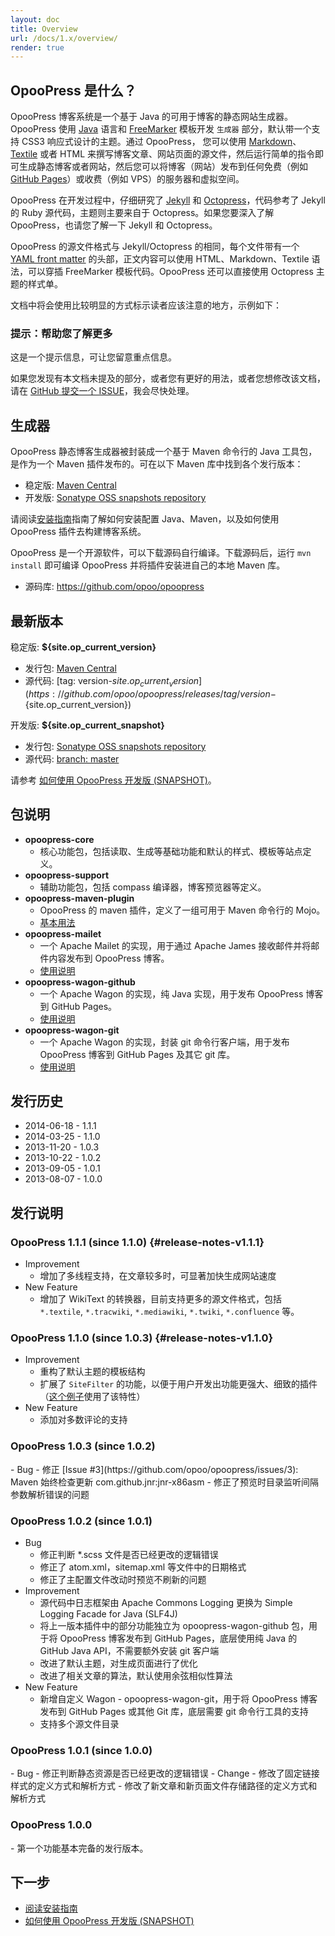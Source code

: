 ```yaml
---
layout: doc
title: Overview
url: /docs/1.x/overview/
render: true
---
```


## OpooPress 是什么？

OpooPress 博客系统是一个基于 Java 的可用于博客的静态网站生成器。OpooPress 使用 [Java](http://www.oracle.com/technetwork/java/index.html) 语言和 [FreeMarker](http://www.freemarker.org/) 模板开发 `生成器` 部分，默认带一个支持 CSS3 响应式设计的主题。通过 OpooPress， 您可以使用 [Markdown](http://daringfireball.net/projects/markdown/)、 [Textile](http://textile.sitemonks.com/) 或者  HTML 来撰写博客文章、网站页面的源文件，然后运行简单的指令即可生成静态博客或者网站，然后您可以将博客（网站）发布到任何免费（例如 [GitHub Pages](/zh/docs/github-pages/)）或收费（例如 VPS）的服务器和虚拟空间。


OpooPress 在开发过程中，仔细研究了 [Jekyll](http://jekyllrb.com) 和 [Octopress](http://octopress.org/)，代码参考了 Jekyll 的 Ruby 源代码，主题则主要来自于 Octopress。如果您要深入了解 OpooPress，也请您了解一下 Jekyll 和 Octopress。

OpooPress 的源文件格式与 Jekyll/Octopress 的相同，每个文件带有一个 [YAML front matter](/zh/docs/frontmatter/) 的头部，正文内容可以使用 HTML、Markdown、Textile 语法，可以穿插 FreeMarker 模板代码。OpooPress 还可以直接使用 Octopress 主题的样式单。


文档中将会使用比较明显的方式标示读者应该注意的地方，示例如下：

<div class='note'>
  <h3>提示：帮助您了解更多</h3>
  <p>这是一个提示信息，可让您留意重点信息。</p>
</div>

如果您发现有本文档未提及的部分，或者您有更好的用法，或者您想修改该文档，请在 [GitHub 提交一个 ISSUE](https://github.com/opoo/opoopress/issues)，我会尽快处理。

## 生成器

OpooPress 静态博客生成器被封装成一个基于 Maven 命令行的 Java 工具包，是作为一个 Maven 插件发布的。可在以下 Maven 库中找到各个发行版本：
- 稳定版: [Maven Central][mc]
- 开发版: [Sonatype OSS snapshots repository][oss]

请阅读[安装指南](../docs/installation/)指南了解如何安装配置 Java、Maven，以及如何使用 OpooPress 插件去构建博客系统。

OpooPress 是一个开源软件，可以下载源码自行编译。下载源码后，运行 `mvn install` 即可编译 OpooPress 并将插件安装进自己的本地 Maven 库。
- 源码库: <https://github.com/opoo/opoopress>


## 最新版本

稳定版: **${site.op_current_version}**
- 发行包: [Maven Central][mc]
- 源代码: [tag: version-${site.op_current_version}](https://github.com/opoo/opoopress/releases/tag/version-${site.op_current_version})

开发版: **${site.op_current_snapshot}**
- 发行包: [Sonatype OSS snapshots repository][oss]
- 源代码: [branch: master](https://github.com/opoo/opoopress)

<div class="note info">
  <p>请参考 <a href="../faqs/how-to-use-opoopress-snapshots/">如何使用 OpooPress 开发版 (SNAPSHOT)</a>。</p>
</div>

## 包说明
- **opoopress-core**
	- 核心功能包，包括读取、生成等基础功能和默认的样式、模板等站点定义。
- **opoopress-support**
	- 辅助功能包，包括 compass 编译器，博客预览器等定义。
- **opoopress-maven-plugin**
	- OpooPress 的 maven 插件，定义了一组可用于 Maven 命令行的 Mojo。
	- [基本用法](../docs/usage/)
- **opoopress-mailet**
	- 一个 Apache Mailet 的实现，用于通过 Apache James 接收邮件并将邮件内容发布到 OpooPress 博客。
	- [使用说明](../docs/mailet/)
- **opoopress-wagon-github**
	- 一个 Apache Wagon 的实现，纯 Java 实现，用于发布 OpooPress 博客到 GitHub Pages。
	- [使用说明](../docs/github-pages/#opoopress-wagon-github)
- **opoopress-wagon-git**
	- 一个 Apache Wagon 的实现，封装 git 命令行客户端，用于发布 OpooPress 博客到 GitHub Pages 及其它 git 库。
	- [使用说明](../docs/github-pages/#opoopress-wagon-git)


## 发行历史
* 2014-06-18 - 1.1.1
* 2014-03-25 - 1.1.0
* 2013-11-20 - 1.0.3
* 2013-10-22 - 1.0.2
* 2013-09-05 - 1.0.1 
* 2013-08-07 - 1.0.0


## 发行说明


### OpooPress 1.1.1 (since 1.1.0) {#release-notes-v1.1.1}
- Improvement
	- 增加了多线程支持，在文章较多时，可显著加快生成网站速度
- New Feature
	- 增加了 WikiText 的转换器，目前支持更多的源文件格式，包括 `*.textile`, `*.tracwiki`, `*.mediawiki`, `*.twiki`, `*.confluence` 等。

### OpooPress 1.1.0 (since 1.0.3) {#release-notes-v1.1.0}
- Improvement
	- 重构了默认主题的模板结构
	- 扩展了 `SiteFilter` 的功能，以便于用户开发出功能更强大、细致的插件（[这个例子](https://github.com/opoo/opoo.org/blob/master/src/main/java/org/opoo/website/plugin/ImgFinder.java)使用了该特性）
- New Feature
	- 添加对多数评论的支持

<h3 id="release-notes-v1.0.3">OpooPress 1.0.3 (since 1.0.2)</h3>
- Bug
	- 修正 [Issue #3](https://github.com/opoo/opoopress/issues/3): Maven 始终检查更新 com.github.jnr:jnr-x86asm
	- 修正了预览时目录监听间隔参数解析错误的问题

<h3 id="release-notes-v1.0.2">OpooPress 1.0.2 (since 1.0.1)</h3>

- Bug
	- 修正判断 *.scss 文件是否已经更改的逻辑错误
	- 修正了 atom.xml，sitemap.xml 等文件中的日期格式
	- 修正了主配置文件改动时预览不刷新的问题
- Improvement
	- 源代码中日志框架由 Apache Commons Logging 更换为 Simple Logging Facade for Java (SLF4J)
	- 将上一版本插件中的部分功能独立为 opoopress-wagon-github 包，用于将 OpooPress 博客发布到 GitHub Pages，底层使用纯 Java 的 GitHub Java API，不需要额外安装 git 客户端
	- 改进了默认主题，对生成页面进行了优化
	- 改进了相关文章的算法，默认使用余弦相似性算法
- New Feature
	- 新增自定义 Wagon - opoopress-wagon-git，用于将 OpooPress 博客发布到 GitHub Pages 或其他 Git 库，底层需要 git 命令行工具的支持
	- 支持多个源文件目录

<h3 id="release-notes-v1.0.1">OpooPress 1.0.1 (since 1.0.0)</h3>
- Bug
	- 修正判断静态资源是否已经更改的逻辑错误
- Change
	- 修改了固定链接样式的定义方式和解析方式
	- 修改了新文章和新页面文件存储路径的定义方式和解析方式

<h3 id="release-notes-v1.0.0">OpooPress 1.0.0</h3>
- 第一个功能基本完备的发行版本。


## 下一步
- [阅读安装指南](../docs/installation/)
- [如何使用 OpooPress 开发版 (SNAPSHOT)](../faqs/how-to-use-opoopress-snapshots/)


[mc]: http://search.maven.org/#search%7Cga%7C1%7Corg.opoo.press "OpooPress from Maven Central"
[oss]: https://oss.sonatype.org/index.html#nexus-search;quick~org.opoo.press "OpooPress snapshots from Sonatype OSS snapshots repository"
[oss110]: https://oss.sonatype.org/content/repositories/snapshots/org/opoo/press/maven/plugins/opoopress-maven-plugin/1.1.0-SNAPSHOT/ "OpooPress 1.1.0-SNAPSHOT from Sonatype OSS snapshots repository"